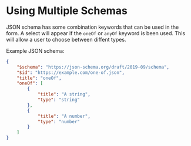 <!-- title: Using Multiple Schemas -->

# Using Multiple Schemas

JSON schema has some combination keywords that can be used in the form. A select will appear if the `oneOf` or `anyOf` keyword is been used. This will allow a user to choose between diffent types.

Example JSON schema:
```json
{
    "$schema": "https://json-schema.org/draft/2019-09/schema",
    "$id": "https://example.com/one-of.json",
    "title": "oneOf",
    "oneOf": [
        {
            "title": "A string",
            "type": "string"
        },
        {
            "title": "A number",
            "type": "number"
        }
    ]
}
```